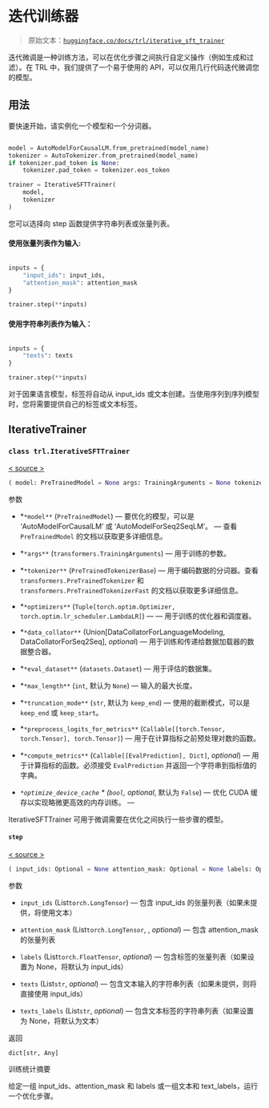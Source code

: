 # 迭代训练器

> 原始文本：[`huggingface.co/docs/trl/iterative_sft_trainer`](https://huggingface.co/docs/trl/iterative_sft_trainer)

迭代微调是一种训练方法，可以在优化步骤之间执行自定义操作（例如生成和过滤）。在 TRL 中，我们提供了一个易于使用的 API，可以仅用几行代码迭代微调您的模型。

## 用法

要快速开始，请实例化一个模型和一个分词器。

```py

model = AutoModelForCausalLM.from_pretrained(model_name)
tokenizer = AutoTokenizer.from_pretrained(model_name)
if tokenizer.pad_token is None:
    tokenizer.pad_token = tokenizer.eos_token

trainer = IterativeSFTTrainer(
    model,
    tokenizer
)

```

您可以选择向 step 函数提供字符串列表或张量列表。

#### 使用张量列表作为输入:

```py

inputs = {
    "input_ids": input_ids,
    "attention_mask": attention_mask
}

trainer.step(**inputs)

```

#### 使用字符串列表作为输入：

```py

inputs = {
    "texts": texts
}

trainer.step(**inputs)

```

对于因果语言模型，标签将自动从 input_ids 或文本创建。当使用序列到序列模型时，您将需要提供自己的标签或文本标签。

## IterativeTrainer

### `class trl.IterativeSFTTrainer`

[< source >](https://github.com/huggingface/trl/blob/v0.7.10/trl/trainer/iterative_sft_trainer.py#L39)

```py
( model: PreTrainedModel = None args: TrainingArguments = None tokenizer: PreTrainedTokenizerBase = None optimizers: Tuple = (None, None) data_collator: Optional = None eval_dataset: Union = None max_length: Optional = None truncation_mode: Optional = 'keep_end' preprocess_logits_for_metrics: Optional = None compute_metrics: Optional = None optimize_device_cache: Optional = False )
```

参数

+   *`*model**` (`PreTrainedModel`) — 要优化的模型，可以是 ‘AutoModelForCausalLM’ 或 ‘AutoModelForSeq2SeqLM’。 — 查看 `PreTrainedModel` 的文档以获取更多详细信息。

+   *`*args**` (`transformers.TrainingArguments`) — 用于训练的参数。

+   *`*tokenizer**` (`PreTrainedTokenizerBase`) — 用于编码数据的分词器。查看 `transformers.PreTrainedTokenizer` 和 `transformers.PreTrainedTokenizerFast` 的文档以获取更多详细信息。

+   *`*optimizers**` (`Tuple[torch.optim.Optimizer, torch.optim.lr_scheduler.LambdaLR]`) — — 用于训练的优化器和调度器。

+   *`*data_collator**` (Union[DataCollatorForLanguageModeling, DataCollatorForSeq2Seq], *optional*) — 用于训练和传递给数据加载器的数据整合器。

+   *`*eval_dataset**` (`datasets.Dataset`) — 用于评估的数据集。

+   *`*max_length**` (`int`, 默认为 `None`) — 输入的最大长度。

+   *`*truncation_mode**` (`str`, 默认为 `keep_end`) — 使用的截断模式，可以是 `keep_end` 或 `keep_start`。

+   *`*preprocess_logits_for_metrics**` (`Callable[[torch.Tensor, torch.Tensor], torch.Tensor]`) — 用于在计算指标之前预处理对数的函数。

+   *`*compute_metrics**` (`Callable[[EvalPrediction], Dict]`, *optional*) — 用于计算指标的函数。必须接受 `EvalPrediction` 并返回一个字符串到指标值的字典。

+   *`*optimize_device_cache` * *(`bool`,* optional*, 默认为 `False`) — 优化 CUDA 缓存以实现略微更高效的内存训练。 —

IterativeSFTTrainer 可用于微调需要在优化之间执行一些步骤的模型。

#### `step`

[< source >](https://github.com/huggingface/trl/blob/v0.7.10/trl/trainer/iterative_sft_trainer.py#L229)

```py
( input_ids: Optional = None attention_mask: Optional = None labels: Optional = None texts: Optional = None texts_labels: Optional = None ) → export const metadata = 'undefined';dict[str, Any]
```

参数

+   `input_ids` (List`torch.LongTensor`) — 包含 input_ids 的张量列表（如果未提供，将使用文本）

+   `attention_mask` (List`torch.LongTensor`, , *optional*) — 包含 attention_mask 的张量列表

+   `labels` (List`torch.FloatTensor`, *optional*) — 包含标签的张量列表（如果设置为 None，将默认为 input_ids）

+   `texts` (List`str`, *optional*) — 包含文本输入的字符串列表（如果未提供，则将直接使用 input_ids）

+   `texts_labels` (List`str`, *optional*) — 包含文本标签的字符串列表（如果设置为 None，将默认为文本）

返回

`dict[str, Any]`

训练统计摘要

给定一组 input_ids、attention_mask 和 labels 或一组文本和 text_labels，运行一个优化步骤。
